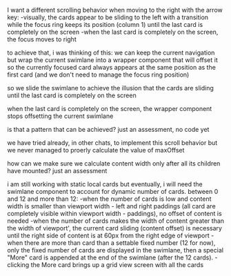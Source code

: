 I want a different scrolling behavior when moving to the right with the arrow key:
-visually, the cards appear to be sliding to the left with a transition while the focus ring keeps its position (column 1) until the last card is completely on the screen
-when the last card is completely on the screen, the focus moves to right

to achieve that, i was thinking of this:
we can keep the current navigation but wrap the current swimlane into a wrapper component that will offset it so the currently focused card always appears at the same position as the first card (and we don't need to manage the focus ring position)

so we slide the swimlane to achieve the illusion that the cards are sliding until the last card is completely on the screen

when the last card is completely on the screen, the wrapper component stops offsetting the current swimlane

is that a pattern that can be achieved? just an assessment, no code yet

we have tried already, in other chats, to implement this scroll behavior but we never managed to proerly calculate the value of maxOffset

how can we make sure we calculate content width only after all its children have mounted? just an assessment

i am still working with static local cards but eventually, i will need the swimlane component to account for dynamic number of cards.
between 0 and 12 and more than 12:
-when the number of cards is low and content width is smaller than viewport width - left and right paddings (all card are completely visible within viewport width  - paddings), no offset of content is needed
-when the number of cards makes the width of content greater than the width of viewport', the current card sliding (content offset) is necessary until the right side of content is at 60px from the right edge of viewport
-when there are more than card than a settable fixed number (12 for now), only the fixed number of cards are displayed in the swimlane, then a special "More" card is appended at the end of the swimlane (after the 12 cards).
-clicking the More card brings up a grid view screen with all the cards